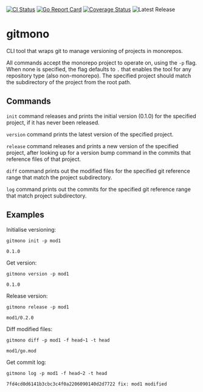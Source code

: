 [![CI Status](https://github.com/sermojohn/gitmono/actions/workflows/ci.yaml/badge.svg?branch=main)](https://github.com/sermojohn/gitmono/actions/workflows/ci.yaml?query=branch%3Amain)
[![Go Report Card](https://goreportcard.com/badge/github.com/sermojohn/gitmono)](https://goreportcard.com/report/github.com/sermojohn/gitmono)
[![Coverage Status](https://coveralls.io/repos/github/sermojohn/gitmono/badge.svg?branch=main)](https://coveralls.io/github/sermojohn/gitmono?branch=main)
![Latest Release](https://img.shields.io/github/v/release/sermojohn/gitmono)

# gitmono
CLI tool that wraps git to manage versioning of projects in monorepos.

All commands accept the monorepo project to operate on, using the `-p` flag. When none is specified, the flag defaults to `.` that enables the tool for any repository type (also non-monorepo). The specified project should match the subdirectory of the project from the root path.

## Commands

`init` command releases and prints the initial version (0.1.0) for the specified project, if it has never been released.

`version` command prints the latest version of the specified project.

`release` command releases and prints a new version of the specified project, after looking up for a version bump command in the commits that reference files of that project.

`diff` command prints out the modified files for the specified git reference range that match the project subdirectory.

`log` command prints out the commits for the specified git reference range that match project subdirectory.

## Examples

Initialise versioning:
```
gitmono init -p mod1

0.1.0
```

Get version:
```
gitmono version -p mod1

0.1.0
```

Release version:
```
gitmono release -p mod1

mod1/0.2.0
```

Diff modified files:
```
gitmono diff -p mod1 -f head~1 -t head

mod1/go.mod
```

Get commit log:
```
gitmono log -p mod1 -f head~2 -t head

7fd4cd0d6141b3cbc3c4f0a2206090140d2d7722 fix: mod1 modified
```
